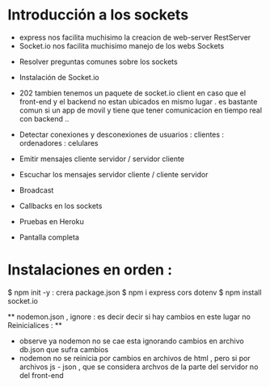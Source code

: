 # Introducción a los sockets
 - express nos facilita muchisimo la creacion de web-server RestServer
 - Socket.io nos facilita muchisimo manejo de los webs Sockets  
 
 * Resolver preguntas comunes sobre los sockets

 * Instalación de Socket.io
  - 202 tambien tenemos un paquete de socket.io client en caso que el front-end y el backend no estan ubicados en mismo lugar . es bastante comun si un app de movil y tiene que tener comunicacion en tiempo real con backend ..

 * Detectar conexiones y desconexiones de usuarios : clientes : ordenadores : celulares 

 * Emitir mensajes cliente servidor / servidor cliente

 * Escuchar los mensajes servidor cliente / cliente servidor

 * Broadcast

 * Callbacks en los sockets

 * Pruebas en Heroku

 * Pantalla completa


 # Instalaciones en orden :
 $ npm init -y : crera package.json
 $ npm i express cors dotenv 
 $ npm install socket.io 


 ** nodemon.json , ignore : es decir decir si hay cambios en este lugar no Reinicialices : **
 - observe ya nodemon no se cae esta ignorando cambios en archivo db.json que sufra cambios 
 - nodemon  no se reinicia por cambios en archivos de html , pero si por archivos js - json , que se considera archvos de la parte del servidor no del front-end 
